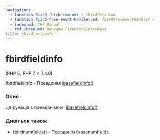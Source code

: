 ```yaml
---
navigation:
  - function.fbird-fetch-row.md: « fbirdfetchrow
  - function.fbird-free-event-handler.md: fbirdfreeeventhandler »
  - index.md: PHP Manual
  - ref.ibase.md: Функции Firebird/InterBase
title: fbirdfieldinfo
---
```

# fbirdfieldinfo

(PHP 5, PHP 7 < 7.4.0)

fbirdfieldinfo - Псевдонім [ibasefieldinfo()](function.ibase-field-info.md)

### Опис

Ця функція є псевдонімом: [ibasefieldinfo()](function.ibase-field-info.md)

### Дивіться також

-   [fbirdnumfields()](function.fbird-num-fields.md) - Псевдонім ibasenumfields
